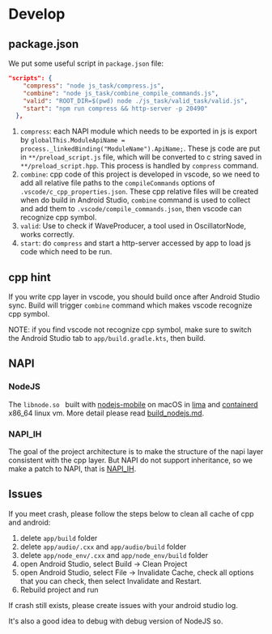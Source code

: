 # Develop

## package.json

We put some useful script in `package.json` file:

```json
"scripts": {
    "compress": "node js_task/compress.js",
    "combine": "node js_task/combine_compile_commands.js",
    "valid": "ROOT_DIR=$(pwd) node ./js_task/valid_task/valid.js",
    "start": "npm run compress && http-server -p 20490"
  },
```

1. `compress`: each NAPI module which needs to be exported in js is export by `globalThis.ModuleApiName = process._linkedBinding("ModuleName").ApiName;`. These js code are put in `**/preload_script.js` file, which will be converted to c string saved in `**/preload_script.hpp`. This process is handled by `compress` command.
2. `combine`: cpp code of this project is developed in vscode, so we need to add all relative file paths to the `compileCommands` options of `.vscode/c_cpp_properties.json`. These cpp relative files will be created when do build in Android Studio, `combine` command is used to collect and add them to `.vscode/compile_commands.json`, then vscode can recognize cpp symbol.
3. `valid`: Use to check if WaveProducer, a tool used in OscillatorNode, works correctly.
4. `start`: do `compress` and start a http-server accessed by app to load js code which need to be run.

## cpp hint

If you write cpp layer in vscode, you should build once after Android Studio sync. Build will trigger `combine` command which makes vscode recognize cpp symbol.

NOTE: if you find vscode not recognize cpp symbol, make sure to switch the Android Studio tab to `app/build.gradle.kts`, then build.

## NAPI

### NodeJS

The `libnode.so ` built with [nodejs-mobile](https://github.com/nodejs-mobile/nodejs-mobile) on macOS in [lima](https://github.com/lima-vm/lima) and [containerd](https://github.com/containerd/containerd) x86_64 linux vm. More detail please read [build_nodejs.md](./build_nodejs.md).

### NAPI_IH

The goal of the project architecture is to make the structure of the napi layer consistent with the cpp layer. But NAPI do not support inheritance, so we make a patch to NAPI, that is [NAPI_IH](./napi_ih_api.md).

## Issues

If you meet crash, please follow the steps below to clean all cache of cpp and android:

1. delete `app/build` folder
2. delete `app/audio/.cxx` and `app/audio/build` folder
3. delete `app/node_env/.cxx` and `app/node_env/build` folder
4. open Android Studio, select Build -> Clean Project
5. open Android Studio, select File -> Invalidate Cache, check all options that you can check, then select Invalidate and Restart.
6. Rebuild project and run

If crash still exists, please create issues with your android studio log.

It's also a good idea to debug with debug version of NodeJS so.
